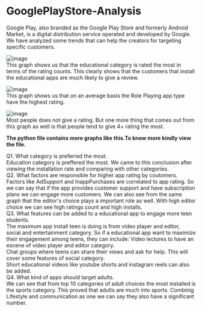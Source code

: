 # GooglePlayStore-Analysis
Google Play, also branded as the Google Play Store and formerly Android Market, is a digital distribution service operated and developed by Google. We have analyzed some trends that can help the creators for targeting specific customers.  


![image](https://user-images.githubusercontent.com/107141644/177005391-89e02c4a-3d0d-4365-962d-19b708b75388.png)  
This graph shows us that the educational category is rated the most in terms of the rating counts. This clearly shows that the customers that install the educational apps are much likely to give a review.  

![image](https://user-images.githubusercontent.com/107141644/177005404-e00da751-12a8-4c64-ad4c-6b487094c9c4.png)  
This graph shows us that on an average basis the Role Playing app type have the highest rating.  

![image](https://user-images.githubusercontent.com/107141644/177005473-2d884751-e4b1-48dd-950a-7b3e191f586f.png)  
Most people does not give a rating. But one more thing that comes out from this graph as well is that people tend to give 4+ rating the most.  

**The python file contains more graphs like this.To know more kindly view the file.**   

Q1. What category is preferred the most.  
Education category is preffered the most. We came to this conclusion after viewing the installation rate and comparing with other categories.  
Q2. What factors are responsible for higher app rating by coutomers.  
Factors like AdSupport and InappPurchases are correlated to app rating. So we can say that if the app provides customer support and have subscription plans we can engage more customers. We can also see from the same graph that the editor's choice plays a important role as well. With high editor choice we can see high ratings count and high installs.  
Q3. What features can be added to a educational app to engage more teen students.  
The maximum app install teen is doing is from video player and editor, social and entertainment category. So if a educational app want to maximize their engagement among teens, they can include:
Video lectures to have an escene of video player and editor category.  
Chat groups where teens can share their views and ask for help. This will cover some features of social category.  
Short educational videos like youtube shorts and instagram reels can also be added.  
Q4. What kind of apps should target adults.  
We can see that from top 10 categories of adult choices the most installed is the sports category. This proved that adults are much into sports. Combinig Lifestyle and communication as one we can say they also have a significant number.  



